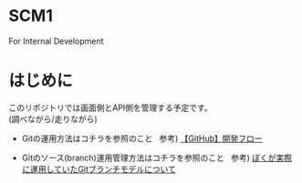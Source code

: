 # SCM1
For Internal Development

# はじめに
このリポジトリでは画面側とAPI側を管理する予定です。  
(調べながら/走りながら)  
+ Gitの運用方法はコチラを参照のこと  
参考) [【GitHub】開発フロー](https://qiita.com/KokiEnomoto/items/cc155ef12227a6bf3376)  
  
+ Gitのソース(branch)運用管理方法はコチラを参照のこと  
参考) [ぼくが実際に運用していたGitブランチモデルについて](https://havelog.ayumusato.com/develop/git/e513-git_branch_model.html#e513-2)  
